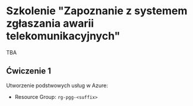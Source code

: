 # Szkolenie "Zapoznanie z systemem zgłaszania awarii telekomunikacyjnych"

TBA

## Ćwiczenie 1

Utworzenie podstwowych usług w Azure:

- Resource Group: `rg-pgg-<suffix>`
